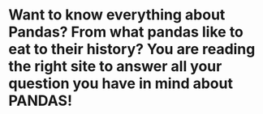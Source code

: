 # Want to know everything about Pandas? From what pandas like to eat to their history? You are reading the right site to answer all your question you have in mind about PANDAS!



